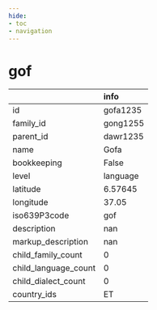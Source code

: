 ```yaml
---
hide:
- toc
- navigation
---
```

# gof
|                      | info     |
|:---------------------|:---------|
| id                   | gofa1235 |
| family_id            | gong1255 |
| parent_id            | dawr1235 |
| name                 | Gofa     |
| bookkeeping          | False    |
| level                | language |
| latitude             | 6.57645  |
| longitude            | 37.05    |
| iso639P3code         | gof      |
| description          | nan      |
| markup_description   | nan      |
| child_family_count   | 0        |
| child_language_count | 0        |
| child_dialect_count  | 0        |
| country_ids          | ET       |